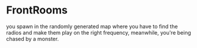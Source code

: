 # FrontRooms
you spawn in the randomly generated map where you have to find the radios and make them play on the right frequency, meanwhile, you're being chased by a monster.
 
